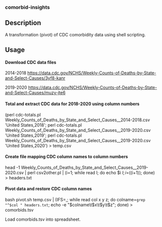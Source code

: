 ### comorbid-insights

## Description
A transformation (pivot) of CDC comorbidity data using shell scripting.

## Usage

#### Download CDC data files
2014-2018
https://data.cdc.gov/NCHS/Weekly-Counts-of-Deaths-by-State-and-Select-Causes/3yf8-kanr

2019-2020
https://data.cdc.gov/NCHS/Weekly-Counts-of-Deaths-by-State-and-Select-Causes/muzy-jte6

#### Total and extract CDC data for 2018-2020 using column numbers
(perl cdc-totals.pl Weekly_Counts_of_Deaths_by_State_and_Select_Causes__2014-2018.csv 'United States,2018'; perl cdc-totals.pl Weekly_Counts_of_Deaths_by_State_and_Select_Causes__2019-2020.csv 'United States,2019'; perl cdc-totals.pl Weekly_Counts_of_Deaths_by_State_and_Select_Causes__2019-2020.csv 'United States,2020') > temp.csv

#### Create file mapping CDC column names to column numbers
head -1 Weekly_Counts_of_Deaths_by_State_and_Select_Causes__2019-2020.csv | perl csv2other.pl | (i=1; while read l; do echo $i $l; i=$((i+1)); done) > headers.txt

#### Pivot data and restore CDC column names
bash pivot.sh temp.csv | (IFS=,; while read col x y z; do colname=`grep "^$col " headers.txt`; echo -e "$colname\t$x\t$y\t$z"; done)  > comorbids.tsv

Load comorbids.tsv into spreadsheet.

